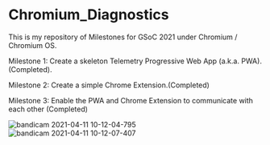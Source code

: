 # Chromium_Diagnostics
This is my repository of Milestones for GSoC 2021 under Chromium / Chromium OS.

Milestone 1: Create a skeleton Telemetry Progressive Web App (a.k.a. PWA).(Completed).

Milestone 2: Create a simple Chrome Extension.(Completed)

Milestone 3: Enable the PWA and Chrome Extension to communicate with each other (Completed)

![bandicam 2021-04-11 10-12-04-795](https://user-images.githubusercontent.com/76901313/114292921-a13cc200-9aaf-11eb-9810-f63acf47d454.jpg)
![bandicam 2021-04-11 10-12-07-407](https://user-images.githubusercontent.com/76901313/114292924-a437b280-9aaf-11eb-8c1d-ed7e12844674.jpg)

